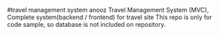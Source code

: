 #travel management system anooz
Travel Management System (MVC),
Complete system(backend / frontend) for travel site
This repo is only for code sample, so database is not included on repository.
